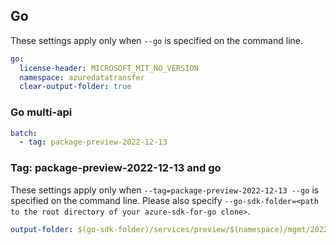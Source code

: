 ## Go

These settings apply only when `--go` is specified on the command line.

```yaml $(go)
go:
  license-header: MICROSOFT_MIT_NO_VERSION
  namespace: azuredatatransfer
  clear-output-folder: true
```

### Go multi-api

``` yaml $(go) && $(multiapi)
batch:
  - tag: package-preview-2022-12-13
```

### Tag: package-preview-2022-12-13 and go

These settings apply only when `--tag=package-preview-2022-12-13 --go` is specified on the command line.
Please also specify `--go-sdk-folder=<path to the root directory of your azure-sdk-for-go clone>`.

```yaml $(tag) == 'package-preview-2022-12-13' && $(go)
output-folder: $(go-sdk-folder)/services/preview/$(namespace)/mgmt/2022-12-13-preview/$(namespace)
```
